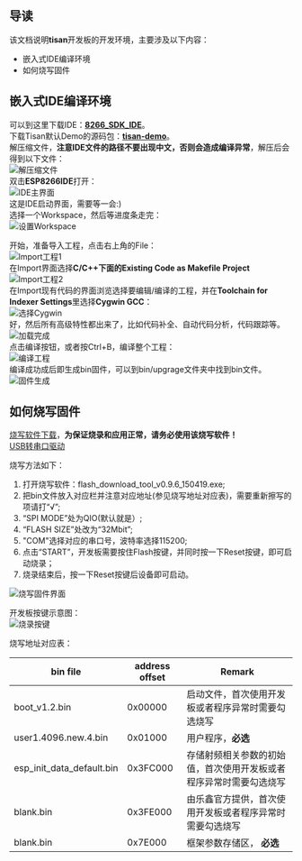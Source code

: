 ## 导读  
该文档说明**tisan**开发板的开发环境，主要涉及以下内容：  
- 嵌入式IDE编译环境  
- 如何烧写固件  

## 嵌入式IDE编译环境  
可以到这里下载IDE：[**8266_SDK_IDE**](http://yun.baidu.com/s/1sjG2r2P)。  
下载Tisan默认Demo的源码包：[**tisan-demo**](https://github.com/tisan-kit/tisan-demo/archive/master.zip)。    
解压缩文件，**注意IDE文件的路径不要出现中文，否则会造成编译异常**，解压后会得到以下文件：  
![解压缩文件](image/unpack1.jpg)  
双击**ESP8266IDE**打开：  
![IDE主界面](image/d_click2.jpg)  
这是IDE启动界面，需要等一会:)  
选择一个Workspace，然后等进度条走完：  
![设置Workspace](image/set_workspace2.jpg)  

开始，准备导入工程，点击右上角的File：  
![Import工程1](image/import_project2.jpg)  
在Import界面选择**C/C++**下面的**Existing Code as Makefile Project**  
![Import工程2](image/import_project12.jpg)  
在Import现有代码的界面浏览选择要编辑/编译的工程，并在**Toolchain for Indexer Settings**里选择**Cygwin GCC**：  
![选择Cygwin](image/choose_cygwin2.jpg)  
好，然后所有高级特性都出来了，比如代码补全、自动代码分析，代码跟踪等。  
![加载完成](image/load_project2.jpg)  
点击编译按钮，或者按Ctrl+B，编译整个工程：  
![编译工程](image/Compile2.jpg)  
编译成功成后即生成bin固件，可以到bin/upgrage文件夹中找到bin文件。  
![固件生成](image/building2.jpg)  
 
 

## 如何烧写固件  
  
[烧写软件下载](http://pan.baidu.com/s/1bnuNZ59)，**为保证烧录和应用正常，请务必使用该烧写软件！**    
[USB转串口驱动](http://pan.baidu.com/s/1jGAOLAQ)    

烧写方法如下：  

1. 打开烧写软件：flash_download_tool_v0.9.6_150419.exe;
2. 把bin文件放入对应栏并注意对应地址(参见烧写地址对应表)，需要重新擦写的项请打“√”;  
3. “SPI MODE”处为QIO(默认就是）;  
4. “FLASH SIZE”处改为“32Mbit”;  
5. "COM"选择对应的串口号，波特率选择115200;  
6. 点击“START”，开发板需要按住Flash按键，并同时按一下Reset按键，即可启动烧录；  
7. 烧录结束后，按一下Reset按键后设备即可启动。    

  

![烧写固件界面](image/download_bin_all3.png)    

开发板按键示意图：  
![烧录按键](image/shaolu1.png)  


烧写地址对应表：  

| bin file | address offset | Remark |  
| -------- | -------------- | ------ | 
| boot_v1.2.bin | 0x00000 |  启动文件，首次使用开发板或者程序异常时需要勾选烧写 |  
| user1.4096.new.4.bin | 0x01000 | 用户程序，**必选** |   
| esp_init_data_default.bin | 0x3FC000 | 存储射频相关参数的初始值，首次使用开发板或者程序异常时需要勾选烧写 |    
| blank.bin | 0x3FE000 | 由乐鑫官方提供，首次使用开发板或者程序异常时需要勾选烧写 |  
| blank.bin | 0x7E000 | 框架参数存储区， **必选** |    





